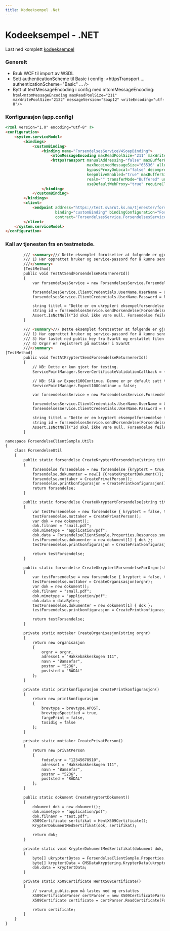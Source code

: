 ```yaml
---
title: Kodeeksempel .Net
---
```

# Kodeeksempel - .NET

Last ned komplett [kodeeksempel](../files/121363/dot-net-eksempel.zip)

### Generelt

*   Bruk WCF til import av WSDL
*   Sett authenticationScheme til Basic i config: <httpsTransport ... authenticationScheme="Basic" ... />
*   Bytt ut textMessageEncoding i config med mtomMessageEncoding: 
```html<mtomMessageEncoding maxReadPoolSize="211" maxWritePoolSize="2132" messageVersion="Soap12" writeEncoding="utf-8"/>```

### Konfigurasjon (app.config)

```html
<?xml version="1.0" encoding="utf-8" ?>
<configuration>
    <system.serviceModel>
        <bindings>
            <customBinding>
                <binding name="ForsendelsesServiceV4SoapBinding">
                    <mtomMessageEncoding maxReadPoolSize="211" maxWritePoolSize="2132" messageVersion="Soap12" writeEncoding="utf-8"/>
                    <httpsTransport manualAddressing="false" maxBufferPoolSize="524288"
                                    maxReceivedMessageSize="65536" allowCookies="false" authenticationScheme="Basic"
                                    bypassProxyOnLocal="false" decompressionEnabled="true" hostNameComparisonMode="StrongWildcard"
                                    keepAliveEnabled="true" maxBufferSize="65536" proxyAuthenticationScheme="Anonymous"
                                    realm="" transferMode="Buffered" unsafeConnectionNtlmAuthentication="false"
                                    useDefaultWebProxy="true" requireClientCertificate="false" />
                </binding>
            </customBinding>
        </bindings>
        <client>
            <endpoint address="https://test.svarut.ks.no/tjenester/forsendelseservice/ForsendelsesServiceV4"
                      binding="customBinding" bindingConfiguration="ForsendelsesServiceV4SoapBinding"
                      contract="ForsendelsesService.ForsendelsesServiceV4" name="ForsendelsesServiceV4" />
        </client>
    </system.serviceModel>
</configuration>
```

### Kall av tjenesten fra en testmetode.

```html
        /// <summary>/// Dette eksemplet forutsetter at følgende er gjort:
        /// 1) Har opprettet bruker og service-passord for å kunne sende inn forsendelse til SvarUt
        ///</summary> 
        [TestMethod]
        public void TestAtSendForsendelseReturnererId()
        {
            var forsendelsesService = new ForsendelsesService.ForsendelsesServiceV4Client();

            forsendelsesService.ClientCredentials.UserName.UserName = UserName;
            forsendelsesService.ClientCredentials.UserName.Password = Password;

            string tittel = "Dette er en ukryptert eksempelforsendelse fra .Net  - " + Guid.NewGuid().ToString();
            string id = forsendelsesService.sendForsendelse(ForsendelseUtil.CreateUkryptertForsendelse(tittel));
            Assert.IsNotNull("Id skal ikke være null. Forsendelse feilet.", id);
        }

        /// <summary>/// Dette eksemplet forutsetter at følgende er gjort:
        /// 1) Har opprettet bruker og service-passord for å kunne sende inn forsendelse til SvarUt
        /// 3) Har lastet ned public key fra SvarUt og erstattet filen svarut_public.pem i resources mappen
        /// 4) Orgnr er registrert på mottaker i SvarUt
        ///</summary> 
[TestMethod]
        public void TestAtKryptertSendForsendelseReturnererId()
        {
            // NB: Dette er kun gjort for testing.
            ServicePointManager.ServerCertificateValidationCallback = (obj, certificate, chain, errors) => true;

            // NB: Slå av Expect100Continue. Denne er pr default satt til true og kan føre til problemer.
            ServicePointManager.Expect100Continue = false;

            var forsendelsesService = new ForsendelsesService.ForsendelsesServiceV4Client();

            forsendelsesService.ClientCredentials.UserName.UserName = UserName;
            forsendelsesService.ClientCredentials.UserName.Password = Password;

            string tittel = "Dette er en kryptert eksempelforsendelse fra .Net - " + Guid.NewGuid().ToString();
            string id = forsendelsesService.sendForsendelse(ForsendelseUtil.CreateKryptertForsendelse(tittel));
            Assert.IsNotNull("Id skal ikke være null. Forsendelse feilet.", id);
        }

namespace ForsendelseClientSample.Utils
{
    class ForsendelseUtil
    {
        public static forsendelse CreateKryptertForsendelse(string tittel)
        {
            forsendelse forsendelse = new forsendelse {kryptert = true, tittel = tittel, krevNiva4Innlogging = false, avgivendeSystem = "Avgivende system .Net"};
            forsendelse.dokumenter = new[] {CreateKryptertDokument()};
            forsendelse.mottaker = CreatePrivatPerson();
            forsendelse.printkonfigurasjon = CreatePrintkonfigurasjon();
            return forsendelse;
        }

        public static forsendelse CreateUkryptertForsendelse(string tittel)
        {
            var testForsendelse = new forsendelse { kryptert = false, tittel = tittel, krevNiva4Innlogging = false, avgivendeSystem = "Avgivende system .Net"};
            testForsendelse.mottaker = CreatePrivatPerson();
            var dok = new dokument();
            dok.filnavn = "small.pdf";
            dok.mimetype = "application/pdf";
            dok.data = ForsendelseClientSample.Properties.Resources.small_pdf;
            testForsendelse.dokumenter = new dokument[1] { dok };
            testForsendelse.printkonfigurasjon = CreatePrintkonfigurasjon();

            return testForsendelse;
        }

        public static forsendelse CreateUkryptertForsendelseForOrgnr(string tittel, string orgnr, byte[] dataBytes)
        {
            var testForsendelse = new forsendelse { kryptert = false, tittel = tittel, krevNiva4Innlogging = false, avgivendeSystem = "Avgivende system .Net" };
            testForsendelse.mottaker = CreateOrganisasjon(orgnr);
            var dok = new dokument();
            dok.filnavn = "small.pdf";
            dok.mimetype = "application/pdf";
            dok.data = dataBytes;
            testForsendelse.dokumenter = new dokument[1] { dok };
            testForsendelse.printkonfigurasjon = CreatePrintkonfigurasjon();

            return testForsendelse;
        }

        private static mottaker CreateOrganisasjon(string orgnr)
        {
            return new organisasjon
            {
                orgnr = orgnr,
                adresse1 = "Hakkebakkeskogen 111",
                navn = "Bamsefar",
                postnr = "5236",
                poststed = "RÅDAL"
            };
        }

        private static printkonfigurasjon CreatePrintkonfigurasjon()
        {
            return new printkonfigurasjon
            {
                brevtype = brevtype.APOST,
                brevtypeSpecified = true,
                fargePrint = false,
                tosidig = false
            };
        }

        private static mottaker CreatePrivatPerson()
        {
            return new privatPerson
            {
                fodselsnr = "12345678910",
                adresse1 = "Hakkebakkeskogen 111",
                navn = "Bamsefar",
                postnr = "5236",
                poststed = "RÅDAL"
            };
        }

        public static dokument CreateKryptertDokument()
        {
            dokument dok = new dokument();
            dok.mimetype = "application/pdf";
            dok.filnavn = "test.pdf";
            X509Certificate sertifikat = HentX509Certificate();
            KrypterDokumentMedSertifikat(dok, sertifikat);

            return dok;
        }

        private static void KrypterDokumentMedSertifikat(dokument dok, X509Certificate sertifikat)
        {
            byte[] ukryptertBytes = ForsendelseClientSample.Properties.Resources.small_pdf;
            byte[] kryptertData = CMSDataKryptering.KrypterData(ukryptertBytes, sertifikat);
            dok.data = kryptertData;
        }

        private static X509Certificate HentX509Certificate()
        {
            // svarut_public.pem må lastes ned og erstattes
            X509CertificateParser certParser = new X509CertificateParser();
            X509Certificate certificate = certParser.ReadCertificate(ForsendelseClientSample.Properties.Resources.svarut_public);

            return certificate;
        }
    }
}

```
